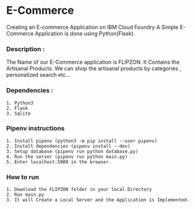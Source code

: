 # E-Commerce
Creating an E-commerce Application on IBM Cloud Foundry
A Simple E-Commerce Application is done using Python(Flask).

<h3>Description :</h3>
	The Name of our E-Commerce application is FLIPZON. It Contains the Artisanal Products. 
 We can shop the artisanal products by categories , personalized search etc...

 <h3>Dependencies :</h3>
 	
  	1. Python3
	2. Flask
	3. Sqlite

<h3> Pipenv instructions </h3>

	1. Install pipenv (python3 -m pip install --user pipenv)
	2. Install dependencies (pipenv install --dev)
	3. Setup database (pipenv run python database.py)
	4. Run the server (pipenv run python main.py)
	5. Enter localhost:5000 in the browser.
 
<h3>How to run </h3>

	1. Download the FLIPZON folder in your local Directory  
	2. Run main.py
	3. It will Create a Local Server and the Application is Implemented.
 
